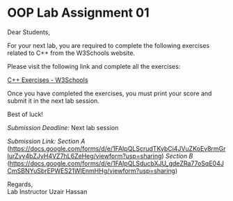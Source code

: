 # OOP Lab Assignment 01
Dear Students,

For your next lab, you are required to complete the following exercises related to C++ from the W3Schools website.

Please visit the following link and complete all the exercises:

[C++ Exercises - W3Schools](https://www.w3schools.com/cpp/cpp_exercises.asp)

Once you have completed the exercises, you must print your score and submit it in the next lab session.

Best of luck!

*Submission Deadline:* Next lab session

*Submission Link:* 
*Section A* (https://docs.google.com/forms/d/e/1FAIpQLScrudTKybCi4JVuZKoEv8rmGrIurZvy4bZJyH4VZ7hL6ZeHeg/viewform?usp=sharing)
*Section B* (https://docs.google.com/forms/d/e/1FAIpQLSducbXJU_gdeZRa77oSqE04JCmSBNYuSbrEPWES21WlEnmHHg/viewform?usp=sharing)

Regards,  
Lab Instructor
Uzair Hassan
